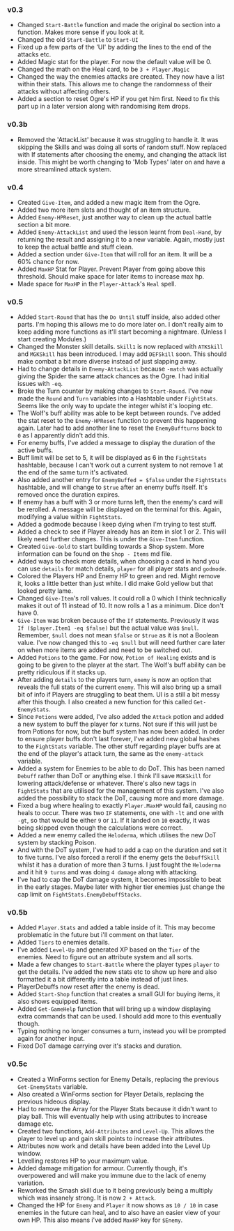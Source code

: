 ### v0.3
- Changed `Start-Battle` function and made the original `Do` section into a function. Makes more sense if you look at it. 
- Changed the old `Start-Battle` to `Start-UI`
- Fixed up a few parts of the 'UI' by adding the lines to the end of the attacks etc. 
- Added Magic stat for the player. For now the default value will be 0. 
- Changed the math on the Heal card, to be `3 + Player.Magic`
- Changed the way the enemies attacks are created. They now have a list within their stats. This allows me to change the randomness of their attacks without affecting others. 
- Added a section to reset Ogre's HP if you get him first. Need to fix this part up in a later version along with randomising item drops.

### v0.3b
- Removed the 'AttackList' because it was struggling to handle it. It was skipping the Skills and was doing all sorts of random stuff. Now replaced with If statements after choosing the enemy, and changing the attack list inside. This might be worth changing to 'Mob Types' later on and have a more streamlined attack system.

### v0.4
- Created `Give-Item`, and added a new magic item from the Ogre.
- Added two more item slots and thought of an item structure.
- Added `Enemy-HPReset`, just another way to clean up the actual battle section a bit more.
- Added `Enemy-AttackList` and used the lesson learnt from `Deal-Hand`, by returning the result and assigning it to a new variable. Again, mostly just to keep the actual battle and stuff clean.
- Added a section under `Give-Item` that will roll for an item. It will be a 60% chance for now.
- Added `MaxHP` Stat for Player. Prevent Player from going above this threshold. Should make space for later items to increase max hp.
- Made space for `MaxHP` in the `Player-Attack`'s `Heal` spell.

### v0.5
- Added `Start-Round` that has the `Do Until` stuff inside, also added other parts. I'm hoping this allows me to do more later on. I don't really aim to keep adding more functions as it'll start becoming a nightmare. (Unless I start creating Modules.)
- Changed the Monster skill details. `Skill1` is now replaced with `ATKSkill` and `MGKSkill` has been introduced. I may add `DEFSkill` soon. This should make combat a bit more diverse instead of just slapping away. 
- Had to change details in `Enemy-AttackList` because `-match` was actually giving the Spider the same attack chances as the Ogre. I had initial issues with `-eq`. 
- Broke the Turn counter by making changes to `Start-Round`. I've now made the `Round` and `Turn` variables into a Hashtable under `FightStats`. Seems like the only way to update the integer whilst it's looping etc. 
- The Wolf's buff ability was able to be kept between rounds. I've added the stat reset to the `Enemy-HPReset` function to prevent this happening again. Later had to add another line to reset the `EnemyBuffturns` back to `0` as I apparently didn't add this.
- For enemy buffs, I've added a message to display the duration of the active buffs. 
- Buff limit will be set to 5, it will be displayed as 6 in the `FightStats` hashtable, because I can't work out a current system to not remove 1 at the end of the same turn it's activated. 
- Also added another entry for `EnemyBuffed = $false` under the `FightStats` hashtable, and will change to `$true` after an enemy buffs itself. It's removed once the duration expires.
- If enemy has a buff with 3 or more turns left, then the enemy's card will be rerolled. A message will be displayed on the terminal for this. Again, modifying a value within `FightStats`.
- Added a godmode because I keep dying when I'm trying to test stuff.
- Added a check to see if Player already has an item in slot 1 or 2. This will likely need further changes. This is under the `Give-Item` function.
- Created `Give-Gold` to start building towards a Shop system. More information can be found on the `Shop - Items` md file.
- Added ways to check more details, when choosing a card in hand you can use `details` for match details, `player` for all player stats and `godmode`.
- Colored the Players HP and Enemy HP to green and red. Might remove it, looks a little better than just white. I did make Gold yellow but that looked pretty lame.
- Changed `Give-Item`'s roll values. It could roll a 0 which I think technically makes it out of 11 instead of 10. It now rolls a 1 as a minimum. Dice don't have 0.
- `Give-Item` was broken because of the `If` statements. Previously it was `If ($player.Item1 -eq $false)` but the actual value was `$null`. Remember, `$null` does not mean `$false` or `$true` as it is not a Boolean value. I've now changed this to `-eq $null` but will need further care later on when more items are added and need to be switched out.
- Added `Potions` to the game. For now, `Potion of Healing` exists and is going to be given to the player at the start. The Wolf's buff ability can be pretty ridiculous if it stacks up.
- After adding `details` to the players turn, `enemy` is now an option that reveals the full stats of the current `enemy`. This will also bring up a small bit of info if Players are struggling to beat them. UI is a still a bit messy after this though. I also created a new function for this called `Get-EnemyStats`.
- Since `Potions` were added, I've also added the `Attack` potion and added a new system to buff the player for x turns. Not sure if this will just be from Potions for now, but the buff system has now been added. In order to ensure player buffs don't last forever, I've added new global hashes to the `FightStats` variable. The other stuff regarding player buffs are at the end of the player's attack turn, the same as the `enemy-attack` variable.
- Added a system for Enemies to be able to do DoT. This has been named `Debuff` rather than DoT or anything else. I think I'll save `MGKSkill` for lowering attack/defense or whatever. There's also new tags in `FightStats` that are utilised for the management of this system. I've also added the possibility to stack the DoT, causing more and more damage.
- Fixed a bug where healing to exactly `Player.MaxHP` would fail, causing no heals to occur. There was two `IF` statements, one with `-lt` and one with `-gt`, so that would be either `9` or `11`. If it landed on `10` exactly, it was being skipped even though the calculations were correct.
- Added a new enemy called the `Heloderma`, which utilises the new DoT system by stacking Poison.
- And with the DoT system, I've had to add a cap on the duration and set it to five turns. I've also forced a reroll if the enemy gets the `DebuffSkill` whilst it has a duration of more than 3 turns. I just fought the `Heloderma` and it hit `9 turns` and was doing `4 damage` along with attacking.
- I've had to cap the DoT damage system, it becomes impossible to beat in the early stages. Maybe later with higher tier enemies just change the cap limit on `FightStats.EnemyDebuffStacks`.

### v0.5b
- Added `Player.Stats` and added a table inside of it. This may become problematic in the future but i'll comment on that later.
- Added `Tiers` to enemies details.
- I've added `Level-Up` and generated XP based on the `Tier` of the enemies. Need to figure out an attribute system and all sorts.
- Made a few changes to `Start-Battle` where the player types `player` to get the details. I've added the new stats etc to show up here and also formatted it a bit differently into a table instead of just lines. 
- PlayerDebuffs now reset after the enemy is dead.
- Added `Start-Shop` function that creates a small GUI for buying items, it also shows equipped items. 
- Added `Get-GameHelp` function that will bring up a window displaying extra commands that can be used. I should add more to this eventually though.
- Typing nothing no longer consumes a turn, instead you will be prompted again for another input.
- Fixed DoT damage carrying over it's stacks and duration. 

### v0.5c

- Created a WinForms section for Enemy Details, replacing the previous `Get-EnemyStats` variable. 
- Also created a WinForms section for Player Details, replacing the previous hideous display.
- Had to remove the Array for the Player Stats because it didn't want to play ball. This will eventually help with using attributes to increase damage etc.
- Created two functions, `Add-Attributes` and `Level-Up`. This allows the player to level up and gain skill points to increase their attributes.
- Attributes now work and details have been added into the Level Up window.
- Levelling restores HP to your maximum value.
- Added damage mitigation for armour. Currently though, it's overpowered and will make you immune due to the lack of enemy variation.
- Reworked the Smash skill due to it being previously being a multiply which was insanely strong. It is now `2 + Attack`.
- Changed the HP for `Enemy` and `Player` it now shows as `10 / 10` in case enemies in the future can heal, and to also have an easier view of your own HP. This also means i've added `MaxHP` key for `$Enemy`.
